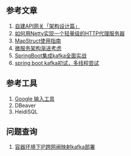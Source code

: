 ## 参考文章
1. [自建API网关「架构设计篇」](https://blog.csdn.net/wowotuo/article/details/84197880)
2. [如何用Netty实现一个轻量级的HTTP代理服务器](https://www.cnblogs.com/jietang/p/8926325.html)
3. [MapStruct使用指南](https://juejin.cn/post/6956190395319451679)
4. [微服务架构渐进考虑](https://zhuanlan.zhihu.com/p/557552265)
5. [SpringBoot集成kafka全面实战](https://blog.csdn.net/weixin_70730532/article/details/125425798)
6. [spring boot kafka初试，多线程尝试](https://blog.csdn.net/fengyujiancheng_93/article/details/118801918)

## 参考工具
1. [Google 输入工具](https://www.google.com/intl/zh-CN/inputtools/try/)
2. DBeaver
3. HeidiSQL

## 问题查询
1. [容器环境下IP跨网闸映射kafka部署](https://blog.csdn.net/weixin_38932035/article/details/115459556)
